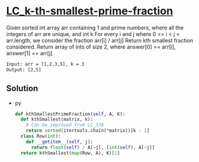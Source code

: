 # [LC_k-th-smallest-prime-fraction](https://leetcode.com/problems/k-th-smallest-prime-fraction)

Given sorted int array arr containing 1 and prime numbers, where all the integers of arr are unique, and int k
For every i and j where 0 <= i < j < arr.length, we consider the fraction arr[i] / arr[j]
Return kth smallest fraction considered. Return array of ints of size 2, where answer[0] == arr[i], answer[1] == arr[j]


```txt
Input: arr = [1,2,3,5], k = 3
Output: [2,5]

```

## Solution

* py

  ```py
  def kthSmallestPrimeFraction(self, A, K):
    def kthSmallest(matrix, k):
      # Can be improved from LC_378
      return sorted(itertools.chain(*matrix))[k - 1]
    class Row(int):
      def __getitem__(self, j):
        return float(self) / A[~j], [int(self), A[~j]]
    return kthSmallest(map(Row, A), K)[1]
  ```
